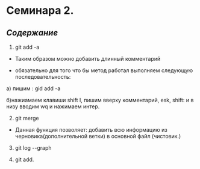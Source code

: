 # Семинара 2.
## *Содержание*
1. git add -a

- Таким образом можно добавить длинный комментарий 

- обязательно для того что бы метод работал выполняем следующую последовательность:

а) пишим : gid add -a

б)нажиамаем клавиши shift I, пишим вверху комментарий, esk, shift: и в низу вводим wq и нажимаем интер.

2. git merge 

- Данная функция позволяет: добавить всю информацию из черновика(дополнительной ветки) в основной файл (чистовик.) 

3. git log --graph

4. git add.
